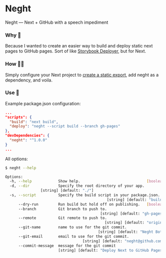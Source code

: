 # Neght
Neght — Next + GitHub with a speech impediment

### Why 💭
Because I wanted to create an easier way to build and deploy static next pages to GitHub pages.
Sort of like [Storybook Deployer](https://github.com/storybook-eol/storybook-deployer), but for Next.

### How 👩‍🔧
Simply configure your Next project to [create a static export](https://nextjs.org/docs/pages/building-your-application/deploying/static-exports#configuration), add neght as a dependency, and voila.

### Use 💾

Example package.json configuration:
```json
...
"scripts": {
  "build": "next build",
  "deploy": "neght --script build --branch gh-pages"
},
"devDependencies": {
  "neght": "^1.0.0"
}
...
```

All options:
```sh
$ neght --help

Options:
  -h, --help            Show help.                              [boolean]
  -d, --dir             Specify the root directory of your app.
                [string] [default: "./"]
  -s, --script          Specify the build script in your package.json.
                                              [string] [default: "build"]
      --dry-run         Run build but hold off on publishing.   [boolean]
      --branch          Git branch to push to.
                                           [string] [default: "gh-pages"]
      --remote          Git remote to push to.
                                             [string] [default: "origin"]
      --git-name        name to use for the git commit.
                                          [string] [default: "Neght Bot"]
      --git-email       email to use for the git commit.
                                   [string] [default: "neght@github.com"]
      --commit-message  message for the git commit
                        [string] [default: "Deploy Next to GitHub Pages"]
```
